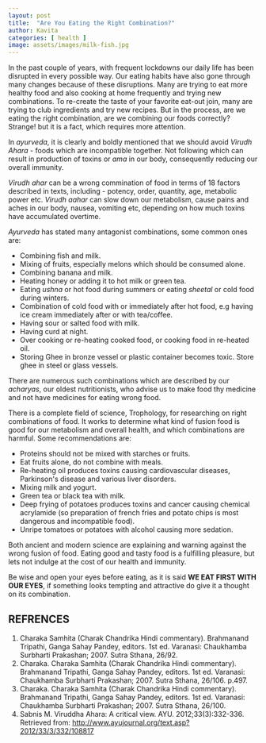 ```yaml
---
layout: post
title:  "Are You Eating the Right Combination?"
author: Kavita
categories: [ health ]
image: assets/images/milk-fish.jpg
---
```


In the past couple of years, with frequent lockdowns our daily life has been disrupted in every possible way. Our eating habits have also gone through many changes because of these disruptions. Many are trying to eat more healthy food and also cooking at home frequently and trying new combinations. To re-create the taste of your favorite eat-out join, many are trying to club ingredients and try new recipes. But in the process, are we eating the right combination, are we combining our foods correctly? Strange! but it is a fact, which requires more attention.

In *ayurveda*, it is clearly and boldly mentioned that we should avoid *Virudh Ahara* - foods which are incompatible together. Not following which can result in production of toxins or *ama* in our body, consequently reducing our overall immunity.

*Virudh ahar* can be a wrong commination of food in terms of 18 factors described in texts, including - potency, order, quantity, age, metabolic power etc. *Virudh aahar* can slow down our metabolism, cause pains and aches in our body, nausea, vomiting etc, depending on how much toxins have accumulated overtime.

*Ayurveda* has stated many antagonist combinations, some common ones are: 

- Combining fish and milk.
- Mixing of fruits, especially melons which should be consumed alone.
- Combining banana and milk.
- Heating honey or adding it to hot milk or green tea. 
- Eating *ushna* or hot food during summers or eating *sheetal* or cold food during winters.
- Combination of cold food with or immediately after hot food, e.g having ice cream immediately after or with tea/coffee.
- Having sour or salted food with milk. 
- Having curd at night. 
- Over cooking or re-heating cooked food, or cooking food in re-heated oil.
- Storing Ghee in bronze vessel or plastic container becomes toxic. Store ghee in steel or glass vessels.

There are numerous such combinations which are described by our *acharyas*, our oldest nutritionists, who advise us to make food thy medicine and not have medicines for eating wrong food.

There is a complete field of science, Trophology, for researching on right combinations of food. It works to determine what kind of fusion food is good for our metabolism and overall health, and which combinations are harmful. Some recommendations are:

- Proteins should not be mixed with starches or fruits. 
- Eat fruits alone, do not combine with meals.
- Re-heating oil produces toxins causing cardiovascular diseases, Parkinson's disease and various liver disorders.
- Mixing milk and yogurt. 
- Green tea or black tea with milk.
- Deep frying of potatoes produces toxins and cancer causing chemical acrylamide (so preparation of french fries and potato chips is most dangerous and incompatible food). 
- Unripe tomatoes or potatoes with alcohol causing more sedation.

Both ancient and modern science are explaining and warning against the wrong fusion of food. Eating good and tasty food is a fulfilling pleasure, but lets not indulge at the cost of our health and immunity.  

Be wise and open your eyes before eating, as it is said **WE EAT FIRST WITH OUR EYES**, if something looks tempting and attractive do give it a thought on its combination.

## REFRENCES
1. Charaka  Samhita (Charak  Chandrika Hindi  commentary). Brahmanand Tripathi, Ganga Sahay Pandey, editors. 1st ed. Varanasi: Chaukhamba Surbharti Prakashan;  2007. Sutra Sthana, 26/92.  
2. Charaka.  Charaka  Samhita  (Charak  Chandrika Hindi  commentary).  Brahmanand  Tripathi, Ganga  Sahay Pandey,  editors.  1st  ed.  Varanasi: Chaukhamba  Surbharti  Prakashan; 2007. Sutra Sthana, 26/106. p.497. 
3. Charaka.  Charaka  Samhita  (Charak  Chandrika Hindi  commentary).  Brahmanand  Tripathi, Ganga  Sahay Pandey,  editors.  1st  ed.  Varanasi: Chaukhamba  Surbharti  Prakashan; 2007. Sutra Sthana, 26/100.
4. Sabnis  M. Viruddha  Ahara: A critical view. AYU. 2012;33(3):332-336. Retrieved from: http://www.ayujournal.org/text.asp?2012/33/3/332/108817 
